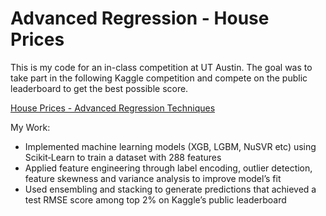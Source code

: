 # Advanced Regression - House Prices

This is my code for an in-class competition at UT Austin. The goal was to take part in the following Kaggle competition and compete on the public leaderboard to get the best possible score.

[House Prices - Advanced Regression Techniques](https://www.kaggle.com/competitions/house-prices-advanced-regression-techniques/leaderboard?)

My Work:
- Implemented machine learning models (XGB, LGBM, NuSVR etc) using Scikit‐Learn to train a dataset with 288 features
- Applied feature engineering through label encoding, outlier detection, feature skewness and variance analysis to improve model’s fit
- Used ensembling and stacking to generate predictions that achieved a test RMSE score among top 2% on Kaggle’s public leaderboard
